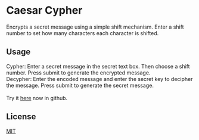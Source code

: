 # Caesar Cypher

Encrypts a secret message using a simple shift mechanism. Enter a shift number to set how many characters each character is shifted.


## Usage

Cypher: Enter a secret message in the secret text box. Then choose a shift number. Press submit to generate the encrypted message.\
Decypher: Enter the encoded message and enter the secret key to decipher the message. Press submit to generate the secret message.\
\
Try it [here](https://am-hernandez.github.io/caesarCypher/) now in github.

## License
[MIT](https://choosealicense.com/licenses/mit/)
